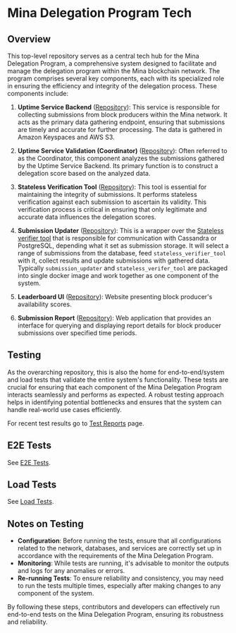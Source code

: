 # Mina Delegation Program Tech

## Overview

This top-level repository serves as a central tech hub for the Mina Delegation Program, a comprehensive system designed to facilitate and manage the delegation program within the Mina blockchain network. The program comprises several key components, each with its specialized role in ensuring the efficiency and integrity of the delegation process. These components include:

1. **Uptime Service Backend** ([Repository](https://github.com/MinaFoundation/uptime-service-backend)): This service is responsible for collecting submissions from block producers within the Mina network. It acts as the primary data gathering endpoint, ensuring that submissions are timely and accurate for further processing. The data is gathered in Amazon Keyspaces and AWS S3.

2. **Uptime Service Validation (Coordinator)** ([Repository](https://github.com/MinaFoundation/uptime-service-validation)): Often referred to as the Coordinator, this component analyzes the submissions gathered by the Uptime Service Backend. Its primary function is to construct a delegation score based on the analyzed data.

3. **Stateless Verification Tool** ([Repository](https://github.com/MinaProtocol/mina/tree/develop/src/app/delegation_verify)): This tool is essential for maintaining the integrity of submissions. It performs stateless verification against each submission to ascertain its validity. This verification process is critical in ensuring that only legitimate and accurate data influences the delegation scores.

4. **Submission Updater** ([Repository](https://github.com/MinaFoundation/submission-updater)): This is a wrapper over the [Stateless verifier tool](https://github.com/MinaProtocol/mina/tree/develop/src/app/delegation_verify) that is responsible for communication with Cassandra or PostgreSQL, depending what it set as submission storage. It will select a range of submissions from the database, feed `stateless_verifier_tool` with it, collect results and update submissions with gathered data. Typically `submission_updater` and `stateless_verifer_tool` are packaged into single docker image and work together as one component of the system.

5. **Leaderboard UI** ([Repository](https://github.com/MinaFoundation/delegation-program-leaderboard)): Website presenting block producer's availability scores.

6. **Submission Report** ([Repository](https://github.com/MinaFoundation/submission-report)): Web application that provides an interface for querying and displaying report details for block producer submissions over specified time periods.



## Testing

As the overarching repository, this is also the home for end-to-end/system and load tests that validate the entire system's functionality. These tests are crucial for ensuring that each component of the Mina Delegation Program interacts seamlessly and performs as expected. A robust testing approach helps in identifying potential bottlenecks and ensures that the system can handle real-world use cases efficiently.

For recent test results go to [Test Reports](https://github.com/MinaFoundation/mina-delegation-program-tech/wiki/Test-Reports) page.

## E2E Tests

See [E2E Tests](https://github.com/MinaFoundation/mina-delegation-program-tech/tree/main/e2e_test).

## Load Tests

See [Load Tests](https://github.com/MinaFoundation/mina-delegation-program-tech/tree/main/load_test).

## Notes on Testing

- **Configuration**: Before running the tests, ensure that all configurations related to the network, databases, and services are correctly set up in accordance with the requirements of the Mina Delegation Program.
- **Monitoring**: While tests are running, it's advisable to monitor the outputs and logs for any anomalies or errors.
- **Re-running Tests**: To ensure reliability and consistency, you may need to run the tests multiple times, especially after making changes to any component of the system.

By following these steps, contributors and developers can effectively run end-to-end tests on the Mina Delegation Program, ensuring its robustness and reliability.

